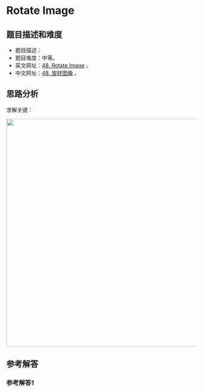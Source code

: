 # Rotate Image

## 题目描述和难度
+ 题目描述：
+ 题目难度：中等。
+ 英文网址：[48. Rotate Image](https://leetcode.com/problems/rotate-image/description/)  。
+ 中文网址：[48. 旋转图像](https://leetcode-cn.com/problems/rotate-image/description/)  。
## 思路分析
求解关键：

<img src="https://liweiwei1419.github.io/images/leetcode-solution/" width="600">

## 参考解答
### 参考解答1

```java

```